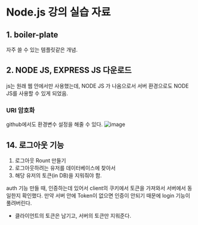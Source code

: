 # Node.js 강의 실습 자료

## 1. boiler-plate
자주 쓸 수 있는 템플릿같은 개념.

## 2. NODE JS, EXPRESS JS 다운로드
js는 원래 웹 안에서만 사용했는데, NODE JS 가 나옴으로서 서버 환경으로도 NODE JS를 사용할 수 있게 되었음. 



### URI 암호화
github에서도 환경변수 설정을 해줄 수 있다.
![image](https://user-images.githubusercontent.com/81542290/231735848-47119e60-01f0-4d1b-9204-f06f8caf5d5d.png)



## 14. 로그아웃 기능
1. 로그아웃 Rount 만들기
2. 로그아웃하려는 유저를 데이터베이스에 찾아서 
3. 해당 유저의 토큰(in DB)을 지워줘야 함. 

auth 기능 만들 때, 인증하는데 있어서 client의 쿠키에서 토큰을 가져와서 서버에서 동일한지 확인했다. 
만약 서버 안에 Token이 없으면 인증이 안되기 때문에 login 기능이 풀려버린다.
- 클라이언트의 토큰은 남기고, 서버의 토큰만 지워준다.
